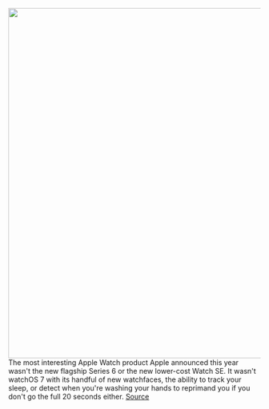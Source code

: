 <img src='https://cdn.vox-cdn.com/thumbor/amdOgyUxFohR2baeA8W4uqEfQPk=/0x0:2040x1360/1200x675/filters:focal(877x660:1203x986)/cdn.vox-cdn.com/uploads/chorus_image/image/67642218/dseifert_200930_4217_0001.0.0.jpg' width='700px' /><br/>
The most interesting Apple Watch product Apple announced this year wasn't the new flagship Series 6 or the new lower-cost Watch SE. It wasn't watchOS 7 with its handful of new watchfaces, the ability to track your sleep, or detect when you're washing your hands to reprimand you if you don't go the full 20 seconds either.
<a href='https://www.theverge.com/21518711/apple-watch-family-setup-test-review-features-explainer'> Source <a/>